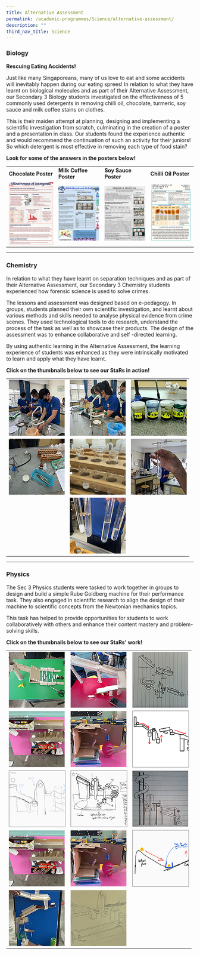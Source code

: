 ```yaml
---
title: Alternative Assessment
permalink: /academic-programmes/Science/alternative-assessment/
description: ""
third_nav_title: Science
---
```

### Biology

**Rescuing Eating Accidents!**

Just like many Singaporeans, many of us love to eat and some accidents will inevitably happen during our eating sprees! In relation to what they have learnt on biological molecules and as part of their Alternative Assessment, our Secondary 3 Biology students investigated on the effectiveness of 5 commonly used detergents in removing chilli oil, chocolate, turmeric, soy sauce and milk coffee stains on clothes.

This is their maiden attempt at planning, designing and implementing a scientific investigation from scratch, culminating in the creation of a poster and a presentation in class. Our students found the experience authentic and would recommend the continuation of such an activity for their juniors! So which detergent is most effective in removing each type of food stain? 

**Look for some of the answers in the posters below!**

<table>
  <tr>
    <td><b>Chocolate Poster</b></td>
    <td><b>Milk Coffee Poster</b></td>
    <td><b>Soy Sauce Poster</b></td>
   <td><b>Chilli Oil Poster</b></td>
  </tr>
  <tr>
    <td><a target="_blank" href="/files/Science/1%20Chocolate%20Poster.pdf">
<img src="/images/Biology%20AA%202022/01.png" style="width:150px">
</a></td>
    <td><a target="_blank" href="/files/Science/2%20Milk%20Coffee%20Poster.pdf">
<img src="/images/Biology%20AA%202022/02.png" style="width:150px">
</a></td>
    <td><a target="_blank" href="/files/Science/3%20Soy%20Sauce%20Poster.pdf">
<img src="/images/Biology%20AA%202022/03.png" style="width:150px">
</a></td>
   <td><a target="_blank" href="/files/Science/4%20Chilli%20Oil%20Poster.pdf">
<img src="/images/Biology%20AA%202022/04.png" style="width:150px">
</a></td>
  </tr>
</table>

<hr>

### Chemistry

In relation to what they have learnt on separation techniques and as part of their Alternative Assessment, our Secondary 3 Chemistry students experienced how forensic science is used to solve crimes. 

The lessons and assessment was designed based on e-pedagogy. In groups, students planned their own scientific investigation, and learnt about various methods and skills needed to analyse physical evidence from crime scenes. They used technological tools to do research, understand the process of the task as well as to showcase their products. The design of the assessment was to enhance collaborative and self -directed learning. 

By using authentic learning in the Alternative Assessment, the learning experience of students was enhanced as they were intrinsically motivated to learn and apply what they have learnt.

**Click on the thumbnails below to see our StaRs in action!**

<table>
  <tr>
    <td><a target="_blank" href="/images/Chemistry%20AA%202022/01.jpeg">
<img src="/images/Chemistry%20AA%202022/01_tn.png" style="width:150px; height:150px">
</a></td>
    <td><a target="_blank" href="/images/Chemistry%20AA%202022/02.jpeg">
<img src="/images/Chemistry%20AA%202022/02_tn.png" style="width:150px; height:150px">
</a></td>
    <td><a target="_blank" href="/images/Chemistry%20AA%202022/03.jpg">
<img src="/images/Chemistry%20AA%202022/03_tn.png" style="width:150px; height:150px">
</a></td>
  </tr>
  <tr>
    <td><a target="_blank" href="/images/Chemistry%20AA%202022/04.jpg">
<img src="/images/Chemistry%20AA%202022/04_tn.png" style="width:150px; height:150px">
</a></td>
    <td><a target="_blank" href="/images/Chemistry%20AA%202022/05.jpg">
<img src="/images/Chemistry%20AA%202022/05_tn.png" style="width:150px; height:150px">
</a></td>
    <td><a target="_blank" href="/images/Chemistry%20AA%202022/06.jpg">
<img src="/images/Chemistry%20AA%202022/06_tn.png" style="width:150px; height:150px">
</a></td>
  </tr>
  <tr>
    <td></td>
    <td><a target="_blank" href="/images/Chemistry%20AA%202022/07.jpg">
<img src="/images/Chemistry%20AA%202022/07_tn.png" style="width:150px; height:150px">
</a></td>
    <td></td>
  </tr>
</table>

<hr>

### Physics

The Sec 3 Physics students were tasked to work together in groups to design and build a simple Rube Goldberg machine for their performance task. They also engaged in scientific research to align the design of their machine to scientific concepts from the Newtonian mechanics topics.

This task has helped to provide opportunities for students to work collaboratively with others and enhance their content mastery and problem-solving skills.

**Click on the thumbnails below to see our StaRs' work!**

<table>
  <tr>
    <td><a target="_blank" href="/images/Physics%20AA%202022/01.png">
<img src="/images/Physics%20AA%202022/01_tn.png" style="width:150px; height:150px">
</a></td>
    <td><a target="_blank" href="/images/Physics%20AA%202022/02.png">
<img src="/images/Physics%20AA%202022/02_tn.png" style="width:150px; height:150px">
</a></td>
    <td><a target="_blank" href="/images/Physics%20AA%202022/03.png">
<img src="/images/Physics%20AA%202022/03_tn.png" style="width:150px; height:150px">
</a></td>
  </tr>
  <tr>
    <td><a target="_blank" href="/images/Physics%20AA%202022/04.png">
<img src="/images/Physics%20AA%202022/04_tn.png" style="width:150px; height:150px">
</a></td>
    <td><a target="_blank" href="/images/Physics%20AA%202022/05.png">
<img src="/images/Physics%20AA%202022/05_tn.png" style="width:150px; height:150px">
</a></td>
    <td><a target="_blank" href="/images/Physics%20AA%202022/06.png">
<img src="/images/Physics%20AA%202022/06_tn.png" style="width:150px; height:150px; border:0.5px solid gray">
</a></td>
  </tr>
   <tr>
    <td><a target="_blank" href="/images/Physics%20AA%202022/07.png">
<img src="/images/Physics%20AA%202022/07_tn.png" style="width:150px; height:150px; border:0.5px solid gray">
</a></td>
    <td><a target="_blank" href="/images/Physics%20AA%202022/08.png">
<img src="/images/Physics%20AA%202022/08_tn.png" style="width:150px; height:150px; border:0.5px solid gray">
</a></td>
    <td><a target="_blank" href="/images/Physics%20AA%202022/09.png">
<img src="/images/Physics%20AA%202022/09_tn.png" style="width:150px; height:150px">
</a></td>
  </tr>
  <tr>
    <td><a target="_blank" href="/images/Physics%20AA%202022/10.png">
<img src="/images/Physics%20AA%202022/04_tn.png" style="width:150px; height:150px">
</a></td>
    <td><a target="_blank" href="/images/Physics%20AA%202022/11.png">
<img src="/images/Physics%20AA%202022/05_tn.png" style="width:150px; height:150px">
</a></td>
    <td><a target="_blank" href="/images/Physics%20AA%202022/12.png">
<img src="/images/Physics%20AA%202022/12_tn.png" style="width:150px; height:150px; border:0.5px solid gray">
</a></td>
  </tr>
	<tr>
    <td><a target="_blank" href="/images/Physics%20AA%202022/13.png">
<img src="/images/Physics%20AA%202022/13_tn.png" style="width:150px; height:150px">
</a></td>
    <td><a target="_blank" href="/images/Physics%20AA%202022/14.png">
<img src="/images/Physics%20AA%202022/14_tn.png" style="width:150px; height:150px">
</a></td>
    <td></td>
  </tr>
</table>